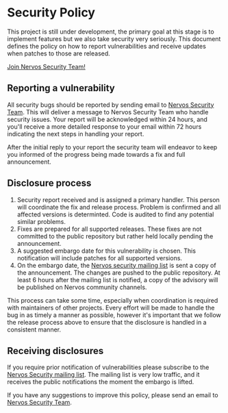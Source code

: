 # Security Policy

This project is still under development, the primary goal at this stage is to implement features but we also take security very seriously. This document defines the policy on how to report vulnerabilities and receive updates when patches to those are released.

[Join Nervos Security Team!](mailto:careers@nervos.org)


## Reporting a vulnerability

All security bugs should be reported by sending email to [Nervos Security Team](mailto:security@nervos.org). This will deliver a message to Nervos Security Team who handle security issues. Your report will be acknowledged within 24 hours, and you'll receive a more detailed response to your email within 72 hours indicating the next steps in handling your report.

After the initial reply to your report the security team will endeavor to keep you informed of the progress being made towards a fix and full announcement.

## Disclosure process

1. Security report received and is assigned a primary handler. This person will coordinate the fix and release process. Problem is confirmed and all affected versions is determinted. Code is audited to find any potential similar problems.
2. Fixes are prepared for all supported releases. These fixes are not committed to the public repository but rather held locally pending the announcement.
3. A suggested embargo date for this vulnerability is chosen. This notification will include patches for all supported versions.
4. On the embargo date, the [Nervos security mailing list](#TBD) is sent a copy of the announcement. The changes are pushed to the public repository. At least 6 hours after the mailing list is notified, a copy of the advisory will be published on Nervos community channels.

This process can take some time, especially when coordination is required with maintainers of other projects. Every effort will be made to handle the bug in as timely a manner as possible, however it's important that we follow the release process above to ensure that the disclosure is handled in a consistent manner.

## Receiving disclosures

If you require prior notification of vulnerabilities please subscribe to the [Nervos Security mailing list](#TBD). The mailing list is very low traffic, and it receives the public notifications the moment the embargo is lifted.

If you have any suggestions to improve this policy, please send an email to [Nervos Security Team](mailto:security@nervos.org).
